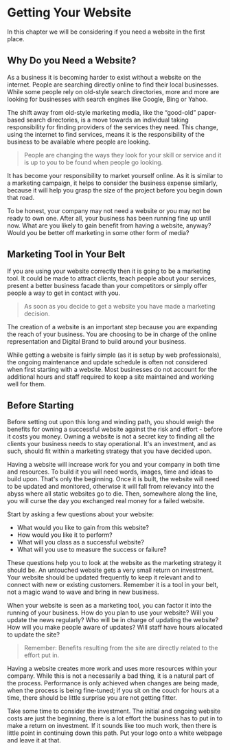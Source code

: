 # Getting Your Website

In this chapter we will be considering if you need a website in the first place.

## Why Do you Need a Website?

As a business it is becoming harder to exist without a website on the internet. People are searching directly online to find their local businesses. While some people rely on old-style search directories, more and more are looking for businesses with search engines like Google, Bing or Yahoo.

The shift away from old-style marketing media, like the “good-old” paper-based search directories, is a move towards an individual taking responsibility for finding providers of the services they need. This change, using the internet to find services, means it is the responsibility of the business to be available where people are looking.

> People are changing the ways they look for your skill or service and it is up to you to be found when people go looking.

It has become your responsibility to market yourself online. As it is similar to a marketing campaign, it helps to consider the business expense similarly, because it will help you grasp the size of the project before you begin down that road.

To be honest, your company may not need a website or you may not be ready to own one. After all, your business has been running fine up until now. What are you likely to gain benefit from having a website, anyway? Would you be better off marketing in some other form of media?

## Marketing Tool in Your Belt

If you are using your website correctly then it is going to be a marketing tool. It could be made to attract clients, teach people about your services, present a better business facade than your competitors or simply offer people a way to get in contact with you.

> As soon as you decide to get a website you have made a marketing decision.

The creation of a website is an important step because you are expanding the reach of your business. You are choosing to be in charge of the online representation and Digital Brand to build around your business.

While getting a website is fairly simple (as it is setup by web professionals), the ongoing maintenance and update schedule is often not considered when first starting with a website. Most businesses do not account for the additional hours and staff required to keep a site maintained and working well for them.

## Before Starting

Before setting out upon this long and winding path, you should weigh the benefits for owning a successful website against the risk and effort - before it costs you money. Owning a website is not a secret key to finding all the clients your business needs to stay operational. It's an investment, and as such, should fit within a marketing strategy that you have decided upon.

Having a website will increase work for you and your company in both time and resources. To build it you will need words, images, time and ideas to build upon. That's only the beginning. Once it is built, the website will need to be updated and monitored, otherwise it will fall from relevancy into the abyss where all static websites go to die. Then, somewhere along the line, you will curse the day you exchanged real money for a failed website.

Start by asking a few questions about your website:

* What would you like to gain from this website?
* How would you like it to perform?
* What will you class as a successful website?
* What will you use to measure the success or failure?

These questions help you to look at the website as the marketing strategy it should be. An untouched website gets a very small return on investment. Your website should be updated frequently to keep it relevant and to connect with new or existing customers. Remember it is a tool in your belt, not a magic wand to wave and bring in new business.

When your website is seen as a marketing tool, you can factor it into the running of your business. How do you plan to use your website? Will you update the news regularly? Who will be in charge of updating the website? How will you make people aware of updates? Will staff have hours allocated to update the site?

> Remember: Benefits resulting from the site are directly related to the effort put in.

Having a website creates more work and uses more resources within your company. While this is not a necessarily a bad thing, it is a natural part of the process. Performance is only achieved when changes are being made, when the process is being fine-tuned; if you sit on the couch for hours at a time, there should be little surprise you are not getting fitter.

Take some time to consider the investment. The initial and ongoing website costs are just the beginning, there is a lot effort the business has to put in to make a return on investment. If it sounds like too much work, then there is little point in continuing down this path. Put your logo onto a white webpage and leave it at that.
